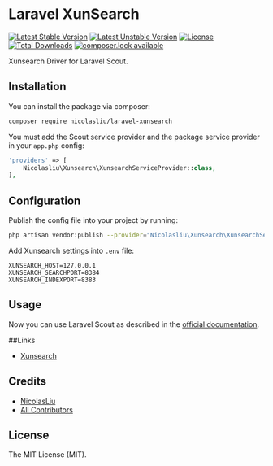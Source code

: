 Laravel XunSearch
==============

[![Latest Stable Version](https://poser.pugx.org/nicolasliu/laravel-xunsearch/version)](https://packagist.org/packages/nicolasliu/laravel-xunsearch)
[![Latest Unstable Version](https://poser.pugx.org/nicolasliu/laravel-xunsearch/v/unstable.png)](https://packagist.org/packages/nicolasliu/laravel-xunsearch)
[![License](https://poser.pugx.org/nicolasliu/laravel-xunsearch/license)](https://packagist.org/packages/nicolasliu/laravel-xunsearch)
[![Total Downloads](https://poser.pugx.org/nicolasliu/laravel-xunsearch/downloads)](https://packagist.org/packages/nicolasliu/laravel-xunsearch)
[![composer.lock available](https://poser.pugx.org/nicolasliu/laravel-xunsearch/composerlock)](https://packagist.org/packages/nicolasliu/laravel-xunsearch)

Xunsearch Driver for Laravel Scout.

## Installation

You can install the package via composer:

```bash
composer require nicolasliu/laravel-xunsearch
```

You must add the Scout service provider and the package service provider in your `app.php` config:

```php
'providers' => [
	Nicolasliu\Xunsearch\XunsearchServiceProvider::class,
],
```


## Configuration 

Publish the config file into your project by running:

```bash
php artisan vendor:publish --provider="Nicolasliu\Xunsearch\XunsearchServiceProvider"
```

Add Xunsearch settings into `.env` file:

```
XUNSEARCH_HOST=127.0.0.1
XUNSEARCH_SEARCHPORT=8384
XUNSEARCH_INDEXPORT=8383
```

## Usage

Now you can use Laravel Scout as described in the [official documentation](https://laravel.com/docs/5.3/scout).

##Links

- [Xunsearch](http://www.xunsearch.com/)


## Credits

- [NicolasLiu](https://github.com/nicolasliu)
- [All Contributors](../../contributors)

## License

The MIT License (MIT).

